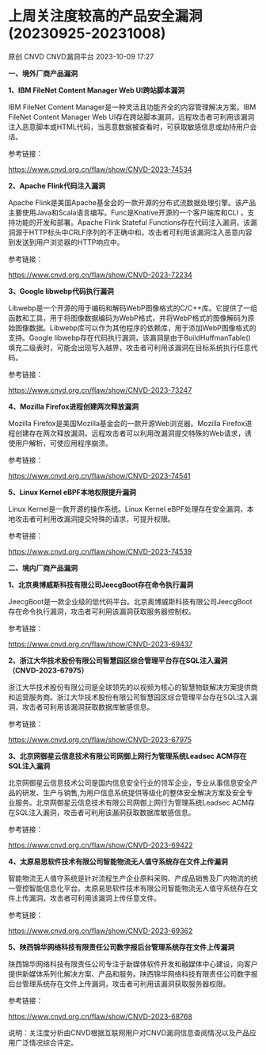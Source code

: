 #  上周关注度较高的产品安全漏洞(20230925-20231008)   
原创 CNVD  CNVD漏洞平台   2023-10-09 17:27  
  
**一、境外厂商产品漏洞**  
  
**1、IBM FileNet Content Manager Web UI跨站脚本漏洞**  
  
IBM FileNet Content Manager是一种灵活且功能齐全的内容管理解决方案。IBM FileNet Content
Manager Web UI存在跨站脚本漏洞，远程攻击者可利用该漏洞注入恶意脚本或HTML代码，当恶意数据被查看时，可获取敏感信息或劫持用户会话。  
  
参考链接：  
  
https://www.cnvd.org.cn/flaw/show/CNVD-2023-74534  
  
**2、Apache Flink代码注入漏洞**  
  
Apache Flink是美国Apache基金会的一款开源的分布式流数据处理引擎。该产品主要使用Java和Scala语言编写。Func是Knative开源的一个客户端库和CLI ，支持功能的开发和部署。Apache Flink Stateful Functions存在代码注入漏洞，该漏洞源于HTTP标头中CRLF序列的不正确中和，攻击者可利用该漏洞注入恶意内容到发送到用户浏览器的HTTP响应中。  
  
参考链接：  
  
https://www.cnvd.org.cn/flaw/show/CNVD-2023-72234  
  
**3、Google libwebp代码执行漏洞**  
  
Libwebp是一个开源的用于编码和解码WebP图像格式的C/C++库。它提供了一组函数和工具，用于将图像数据编码为WebP格式，并将WebP格式的图像解码为原始图像数据。Libwebp库可以作为其他程序的依赖库，用于添加WebP图像格式的支持。Google libwebp存在代码执行漏洞，该漏洞是由于BuildHuffmanTable() 填充二级表时，可能会出现写入越界，攻击者可利用该漏洞在目标系统执行任意代码。  
  
参考链接：  
  
https://www.cnvd.org.cn/flaw/show/CNVD-2023-73247  
  
**4、Mozilla Firefox进程创建两次释放漏洞**  
  
Mozilla Firefox是美国Mozilla基金会的一款开源Web浏览器。Mozilla Firefox进程创建存在两次释放漏洞，远程攻击者可以利用改漏洞提交特殊的Web请求，诱使用户解析，可使应用程序崩溃。  
  
参考链接：  
  
https://www.cnvd.org.cn/flaw/show/CNVD-2023-74541  
  
**5、Linux Kernel eBPF本地权限提升漏洞**  
  
Linux Kernel是一款开源的操作系统。Linux Kernel eBPF处理存在安全漏洞，本地攻击者可利用改漏洞提交特殊的请求，可提升权限。  
  
参考链接：  
  
https://www.cnvd.org.cn/flaw/show/CNVD-2023-74539  
  
  
**二、境内厂商产品漏洞**  
  
**1、北京奥博威斯科技有限公司JeecgBoot存在命令执行漏洞**  
  
JeecgBoot是一款企业级的低代码平台。北京奥博威斯科技有限公司JeecgBoot存在命令执行漏洞，攻击者可利用该漏洞获取服务器控制权。  
  
参考链接：  
  
https://www.cnvd.org.cn/flaw/show/CNVD-2023-69437  
  
**2、浙江大华技术股份有限公司智慧园区综合管理平台存在SQL注入漏洞（CNVD-2023-67975）**  
  
浙江大华技术股份有限公司是全球领先的以视频为核心的智慧物联解决方案提供商和运营服务商。浙江大华技术股份有限公司智慧园区综合管理平台存在SQL注入漏洞，攻击者可利用该漏洞获取数据库敏感信息。  
  
参考链接：  
  
https://www.cnvd.org.cn/flaw/show/CNVD-2023-67975  
  
**3、北京网御星云信息技术有限公司网御上网行为管理系统Leadsec ACM存在SQL注入漏洞**  
  
北京网御星云信息技术公司是国内信息安全行业的领军企业，专业从事信息安全产品的研发、生产与销售,为用户信息系统提供等级化的整体安全解决方案及安全专业服务。北京网御星云信息技术有限公司网御上网行为管理系统Leadsec ACM存在SQL注入漏洞，攻击者可利用该漏洞获取数据库敏感信息。  
  
参考链接：  
  
https://www.cnvd.org.cn/flaw/show/CNVD-2023-69422  
  
**4、太原易思软件技术有限公司智能物流无人值守系统存在文件上传漏洞**  
  
智能物流无人值守系统是针对流程生产企业原料采购、产成品销售及厂内物流的统一管控智能信息化平台。太原易思软件技术有限公司智能物流无人值守系统存在文件上传漏洞，攻击者可利用该漏洞上传任意文件。  
  
参考链接：  
  
https://www.cnvd.org.cn/flaw/show/CNVD-2023-69362  
  
**5、陕西锦华网络科技有限责任公司数字报后台管理系统存在文件上传漏洞**  
  
陕西锦华网络科技有限责任公司专注于新媒体软件开发和融媒体中心建设，向客户提供新媒体系列化解决方案、产品和服务。陕西锦华网络科技有限责任公司数字报后台管理系统存在文件上传漏洞，攻击者可利用该漏洞获取服务器权限。  
  
参考链接：  
  
https://www.cnvd.org.cn/flaw/show/CNVD-2023-68768  
  
  
说明：关注度分析由CNVD根据互联网用户对CNVD漏洞信息查阅情况以及产品应用广泛情况综合评定。  
  
  
